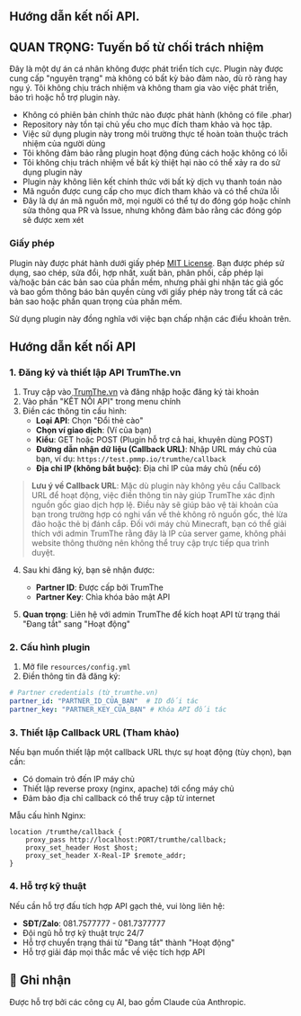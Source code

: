 ## Hướng dẫn kết nối API.

## QUAN TRỌNG: Tuyến bố từ chối trách nhiệm

Đây là một dự án cá nhân không được phát triển tích cực. Plugin này được cung cấp "nguyên trạng" mà không có bất kỳ bảo đảm nào, dù rõ ràng hay ngụ ý. Tôi không chịu trách nhiệm và không tham gia vào việc phát triển, bảo trì hoặc hỗ trợ plugin này.

- Không có phiên bản chính thức nào được phát hành (không có file .phar)
- Repository này tồn tại chủ yếu cho mục đích tham khảo và học tập.
- Việc sử dụng plugin này trong môi trường thực tế hoàn toàn thuộc trách nhiệm của người dùng
- Tôi không đảm bảo rằng plugin hoạt động đúng cách hoặc không có lỗi
- Tôi không chịu trách nhiệm về bất kỳ thiệt hại nào có thể xảy ra do sử dụng plugin này
- Plugin này không liên kết chính thức với bất kỳ dịch vụ thanh toán nào
- Mã nguồn được cung cấp cho mục đích tham khảo và có thể chứa lỗi
- Đây là dự án mã nguồn mở, mọi người có thể tự do đóng góp hoặc chỉnh sửa thông qua PR và Issue, nhưng không đảm bảo rằng các đóng góp sẽ được xem xét

### Giấy phép

Plugin này được phát hành dưới giấy phép [MIT License](LICENSE). Bạn được phép sử dụng, sao chép, sửa đổi, hợp nhất, xuất bản, phân phối, cấp phép lại và/hoặc bán các bản sao của phần mềm, nhưng phải ghi nhận tác giả gốc và bao gồm thông báo bản quyền cùng với giấy phép này trong tất cả các bản sao hoặc phần quan trọng của phần mềm.

Sử dụng plugin này đồng nghĩa với việc bạn chấp nhận các điều khoản trên.

## Hướng dẫn kết nối API

### 1. Đăng ký và thiết lập API TrumThe.vn

1. Truy cập vào [TrumThe.vn](https://trumthe.vn/merchant) và đăng nhập hoặc đăng ký tài khoản
2. Vào phần "KẾT NỐI API" trong menu chính
3. Điền các thông tin cấu hình:
   - **Loại API**: Chọn "Đổi thẻ cào"
   - **Chọn ví giao dịch**: (Ví của bạn)
   - **Kiểu**: GET hoặc POST (Plugin hỗ trợ cả hai, khuyên dùng POST)
   - **Đường dẫn nhận dữ liệu (Callback URL)**: Nhập URL máy chủ của bạn, ví dụ: `https://test.pmmp.io/trumthe/callback`
   - **Địa chỉ IP (không bắt buộc)**: Địa chỉ IP của máy chủ (nếu có)

> **Lưu ý về Callback URL**: Mặc dù plugin này không yêu cầu Callback URL để hoạt động, việc điền thông tin này giúp TrumThe xác định nguồn gốc giao dịch hợp lệ. Điều này sẽ giúp bảo vệ tài khoản của bạn trong trường hợp có nghi vấn về thẻ không rõ nguồn gốc, thẻ lừa đảo hoặc thẻ bị đánh cắp. Đối với máy chủ Minecraft, bạn có thể giải thích với admin TrumThe rằng đây là IP của server game, không phải website thông thường nên không thể truy cập trực tiếp qua trình duyệt.

4. Sau khi đăng ký, bạn sẽ nhận được:
   - **Partner ID**: Được cấp bởi TrumThe
   - **Partner Key**: Chìa khóa bảo mật API

5. **Quan trọng**: Liên hệ với admin TrumThe để kích hoạt API từ trạng thái "Đang tắt" sang "Hoạt động"

### 2. Cấu hình plugin

1. Mở file `resources/config.yml`
2. Điền thông tin đã đăng ký:
```yml
# Partner credentials (từ trumthe.vn)
partner_id: "PARTNER_ID_CỦA_BẠN"  # ID đối tác
partner_key: "PARTNER_KEY_CỦA_BẠN" # Khóa API đối tác
```

### 3. Thiết lập Callback URL (Tham khảo)

Nếu bạn muốn thiết lập một callback URL thực sự hoạt động (tùy chọn), bạn cần:
- Có domain trỏ đến IP máy chủ
- Thiết lập reverse proxy (nginx, apache) tới cổng máy chủ
- Đảm bảo địa chỉ callback có thể truy cập từ internet

Mẫu cấu hình Nginx:
```nginx
location /trumthe/callback {
    proxy_pass http://localhost:PORT/trumthe/callback;
    proxy_set_header Host $host;
    proxy_set_header X-Real-IP $remote_addr;
}
```

### 4. Hỗ trợ kỹ thuật

Nếu cần hỗ trợ đấu tích hợp API gạch thẻ, vui lòng liên hệ:
- **SĐT/Zalo**: 081.7577777 - 081.7377777
- Đội ngũ hỗ trợ kỹ thuật trực 24/7
- Hỗ trợ chuyển trạng thái từ "Đang tắt" thành "Hoạt động"
- Hỗ trợ giải đáp mọi thắc mắc về việc tích hợp API

## 🤖 Ghi nhận
Được hỗ trợ bởi các công cụ AI, bao gồm Claude của Anthropic.
